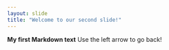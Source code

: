 ```yaml
---
layout: slide
title: "Welcome to our second slide!"
---
```

**My first Markdown text**
Use the left arrow to go back!
